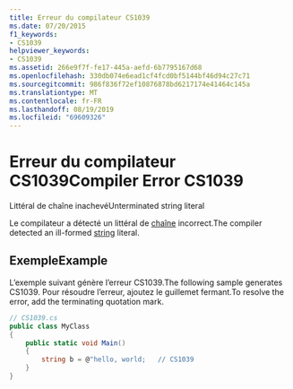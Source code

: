 ```yaml
---
title: Erreur du compilateur CS1039
ms.date: 07/20/2015
f1_keywords:
- CS1039
helpviewer_keywords:
- CS1039
ms.assetid: 266e9f7f-fe17-445a-aefd-6b7795167d68
ms.openlocfilehash: 330db074e6ead1cf4fcd0bf5144bf46d94c27c71
ms.sourcegitcommit: 986f836f72ef10876878bd6217174e41464c145a
ms.translationtype: MT
ms.contentlocale: fr-FR
ms.lasthandoff: 08/19/2019
ms.locfileid: "69609326"
---
```

# <a name="compiler-error-cs1039"></a><span data-ttu-id="c085b-102">Erreur du compilateur CS1039</span><span class="sxs-lookup"><span data-stu-id="c085b-102">Compiler Error CS1039</span></span>
<span data-ttu-id="c085b-103">Littéral de chaîne inachevé</span><span class="sxs-lookup"><span data-stu-id="c085b-103">Unterminated string literal</span></span>  
  
 <span data-ttu-id="c085b-104">Le compilateur a détecté un littéral de [chaîne](../language-reference/keywords/string.md) incorrect.</span><span class="sxs-lookup"><span data-stu-id="c085b-104">The compiler detected an ill-formed [string](../language-reference/keywords/string.md) literal.</span></span>  
  
## <a name="example"></a><span data-ttu-id="c085b-105">Exemple</span><span class="sxs-lookup"><span data-stu-id="c085b-105">Example</span></span>  
 <span data-ttu-id="c085b-106">L’exemple suivant génère l’erreur CS1039.</span><span class="sxs-lookup"><span data-stu-id="c085b-106">The following sample generates CS1039.</span></span> <span data-ttu-id="c085b-107">Pour résoudre l’erreur, ajoutez le guillemet fermant.</span><span class="sxs-lookup"><span data-stu-id="c085b-107">To resolve the error, add the terminating quotation mark.</span></span>  
  
```csharp  
// CS1039.cs  
public class MyClass  
{  
    public static void Main()  
    {  
        string b = @"hello, world;   // CS1039  
    }  
}  
```
